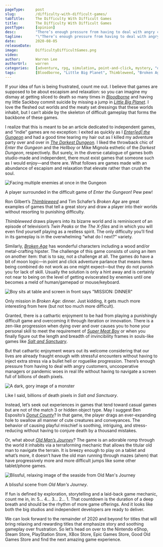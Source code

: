 ```yaml
---
pageType:     post
slug:         /difficulty-with-difficult-games/
tabTitle:     The Difficulty With Difficult Games
title:        The Difficulty With Difficult Games
postType:     [opinion]
desc:         "There’s enough pressure from having to deal with angry customers, uncooperative managers or pandemic woes in real life without having to navigate a screen full of billions of death pixels."
tagline:      "\"There’s enough pressure from having to deal with angry customers, uncooperative managers or pandemic woes in real life without having to navigate a screen full of billions of death pixels.\""
date:         2020-08-05
releaseDate:  
image:        DifficultyDifficultGames.png
video:      
author:       Warren Lee
authorUrl:    warren
categories:   [adventure, rpg, simulation, point-and-click, mystery, "opinion", story]
tags:         [Bloodborne, "Little Big Planet", Thimbleweed, "Broken Age", "Super Meat Boy", "Salt and Sanctuary", stress, "Donut County", "Old Man's Journey", "difficult games", "relaxing games"]
---
```

If your idea of fun is being frustrated, count me out. I believe that games are supposed to be about escapism and relaxation: so you can imagine my dismay at getting sliced to death so many times in *[Bloodborne](https://twitter.com/bloodbornegame)* and having my little Sackboy commit suicide by missing a jump in *[Little Big Planet](https://littlebigplanet.playstation.com/)*. I love the fleshed out worlds and the meaty set dressings that these worlds inhabit, but I can’t abide by the skeleton of difficult gameplay that forms the backbone of these games.

I realize that this is meant to be an article dedicated to independent games, and “indie” games are no exception: I exited as quickly as I *[Enter[ed] the Gungeon](https://dodgeroll.com/gungeon/)* and had a good time tearing my hair out as I killed my adventure party over and over in *[The Darkest Dungeon](https://www.darkestdungeon.com/).* I liked the throwback chic of *Enter the Gungeon* and the *Hellboy* or Mike Mignola esthetic of the *Darkest Dungeon*, respectively. But surely, in the diverse catalogue of games both studio-made and independent, there must exist games that someone such as I would enjoy—and there are. What follows are games made with an abundance of escapism and relaxation that elevate rather than crush the soul.

![Facing multiple enemies at once in the Gungeon][image1]

<figcaption>A player surrounded in the difficult game of <em class='game-title'>Enter the Gungeon</em>! Pew pew!</figcaption>

Ron Gilbert’s *[Thimbleweed](https://thimbleweedpark.com/)* and Tim Schafer’s *Broken Age* are great examples of games that tell a great story and draw a player into their worlds without resorting to punishing difficulty.

*Thimbleweed* draws players into its bizarre world and is reminiscent of an episode of television’s *Twin Peaks* or the *The* *X-files* and in which you will even find yourself playing as a restless spirit. The only difficulty you’ll find in its gameplay is in the overwhelming “what do I next?” variety.

Similarly, *[Broken Age](http://www.brokenagegame.com/)* has wonderful characters including a wood and/or metal-crafting hipster. The challenge of this game consists of using an item on another item: that is to say, not a challenge at all. The games do have a bit of moon logic—in point and click adventure parlance that means items being combined do not work as one might expect—but they do not punish you for lack of skill. Usually the solution is only a hint away and is certainly not near to being on the level of getting eviscerated by enemies until one becomes a meld of human/gamepad or mouse/keyboard.

![Boy sits at table and screen in front says "MISSION: DINNER"][image3]

<figcaption>Only mission in <em class='game-title'>Broken Age</em>: dinner. Just kidding, it gets much more interesting from here (but not too much more difficult).</figcaption>

Granted, there is a cathartic enjoyment to be had from playing a punishingly difficult game and overcoming it through iteration or innovation. There is a zen-like progression when dying over and over causes you to hone your personal skill to meet the requirement of *[Super Meat Boy](http://supermeatboy.com/)* or when you finally figure out the length and breadth of invincibility frames in souls-like games like *[Salt and Sanctuary](https://ska-studios.com/games/salt-and-sanctuary/)*.

But that cathartic enjoyment wears out its welcome considering that our lives are already fraught enough with stressful encounters without having to inject extra stress via a bullet hell or roguelike progression. There’s enough pressure from having to deal with angry customers, uncooperative managers or pandemic woes in real life without having to navigate a screen full of billions of death pixels.

![A dark, gory image of a monster][image4]

<figcaption>Like I said, billions of death pixels in <em class='game-title'>Salt and Sanctuary</em>.</figcaption>

Instead, let’s seek out experiences in games that tend toward casual games but are not of the match 3 or hidden object type. May I suggest Ben Esposito’s *[Donut County](http://donutcounty.com/)*? In that game, the player drags an ever-expanding hole to swallow all manner of cute creatures and conveyances. The behavior of causing playful mischief is soothing, intriguing, and stress-reducing without having to conjure death by a thousand mistakes.

Or, what about *[Old Man’s Journey](https://colludia.com/terraforming-landscapes-old-mans-journey/)*? The game is an adorable romp through the world it inhabits via a terraforming mechanic that allows the titular old man to navigate the terrain. It is breezy enough to play on a tablet and what’s more, it doesn’t have the old man running through mazes (ahem) that have progressively more and more difficult jumps like some other tablet/phone games.

![Blissful, relaxing image of the seaside from Old Man's Journey][image5]

<figcaption>A blissful scene from <em class='game-title'>Old Man's Journey</em>.</figcaption>

If fun is defined by exploration, storytelling and a laid-back game mechanic, count me in, in: 5... 4... 3... 2... 1. That countdown is the duration of a deep breath and should be the rhythm of more game offerings. And it looks like both the big studios and independent developers are ready to deliver.

We can look forward to the remainder of 2020 and beyond for titles that will bring relaxing and rewarding titles that emphasize story and soothing gameplay over frustration. So let’s head on over to the Nintendo eShop, Steam Store, PlayStation Store, XBox Store, Epic Games Store, Good Old Games Store and find the next amazing game experience.

[image1]: /images/post/difficultydifficultgames/DifficultyDifficultGames1.png
[image3]: /images/post/difficultydifficultgames/DifficultyDifficultGames3.png
[image4]: /images/post/difficultydifficultgames/DifficultyDifficultGames4.png
[image5]: /images/post/difficultydifficultgames/DifficultyDifficultGames5.png
